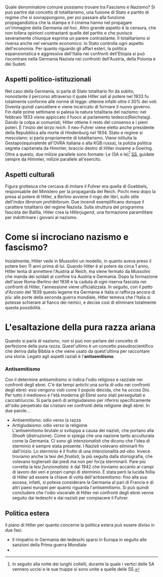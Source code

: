 Quale denominatore comune possiamo trovare tra Fascismo e Nazismo? Si può partire dal concetto di totalitarismo, una fusione di Stato e partito di regime che si sovrappongono, per poi passare alla funzione propagandistica che la stampa e il cinema hanno nel propagare un'immagine della Germania *ad hoc*. Altro grande aspetto è la censura, che non tollera opinioni contrastanti quelle del partito e che punisce severamente chiunque esprima un parere contrastante. Il totalitarismo si riversa anche nel versante economico: lo Stato controlla ogni aspetto dell'economia. Per quanto riguardo gli affari esteri, la politica espansionistica e aggressiva dell'Italia nei confronti dell'Etiopia si può riscontrare nella Germania Nazista nei confronti dell'Austria, della Polonia e dei Sudeti.

## Aspetti politico-istituzionali
Nel caso della Germania, si parla di Stato totalitario fin da subito, nonostante il percorso attraverso il quale Hitler salì al potere nel 1933 fu totalmente conforme alle norme di legge: ottenne infatti oltre il 30% dei voti. Diventa quindi cancelliere e viene incaricato di formare il nuovo governo. Fin dalle prime settimane si palesa la natura totalitaria del nazismo: nel febbraio 1933 viene appiccato il fuoco al parlamento tedesco(Reichstag). Dando la colpa ai comunisti, Hitler ottiene il resto del consenso e i pieni poteri. È l'inizio del *terzo reich*.
Il neo-Fuhrer viene eletto anche presidente della Repubblica alla morte di Hindenburg nel 1934. Stato e regime si mescolano: si parla propriamente di totalitarismo.
Viene istituita la Gestapo(equivalente all'OVRA italiana o alla KGB russa), la polizia politica segreta capitanata da Himmler, braccio destro di Hitler insieme a Goering. Oltre a questo, due milizie parallele sono formate: Le (SA e le)[^1] <u>SS</u>, guidate sempre da Himmler, milizie parallele all'esercito.

## Aspetti culturali
Figura grottesca che cercava di imitare il Fuhrer era quella di Goebbels, responsabile del Ministero per la propaganda del Reich. Pochi mesi dopo la presa al potere di Hitler, a Berlino avviene il rogo dei libri, sullo stile dell'*index librorum prohibitorum*. Due incendi esemplificano dunque il carattere totalitario del regime Nazista. 
Sulla struttura del programma fascista dei Balilla, Hitler crea la *Hitlerjugend*, una formazione paramilitare per indottrinare i giovani al nazismo.

# Come si incrociano nazismo e fascismo?
Inizialmente, Hitler vede in Mussolini un modello, in quanto aveva preso il potere ben 11 anni prima di lui. Quando Hitler è al potere da circa 1 anno, Hitler tenta di annettere l'Austria al Reich, ma viene fermato da Mussolini che manda dei soldati al confine tra Austria e Germania. Dopo la formazione dell'asse Roma-Berlino del 1936 e la caduta di ogni riserva fascista nei confronti di Hitler, l'annessione viene ufficializzata. In seguito, con il _patto d'Acciaio_ del 1939 questo legame tra Germania e Italia si rafforza ancora di più: alle porte della seconda guerra mondiale, Hitler temeva che l'Italia si potesse schierare al fianco dei nemici, e decise così di eliminare totalmente questa possibilità.

# L'esaltazione della pura razza ariana
Quando si parla di nazismo, non si può non parlare del concetto di perfezione della pura razza. Quest'ultimo è un concetto pseudoscientifico che deriva dalla Bibbia e che viene usato da quest'ultima per raccontare una storia. 
Legato agli aspetti raziali è l'**antisemitismo**.
### Antisemitismo
Con il determine antisemitismo si indica l'odio religioso e razziale nei confronti degli ebrei. C'è dai tempi antichi una sorta di odio nei confronti degli ebrei: essi vengono visti come il popolo deicida, che ha ucciso Dio. Per tutto il medioevo e l'età moderna gli Ebrei sono stati perseguitati e cacciati/uccisi.
Si parla però di antigiudaismo per riferirsi specificamente all'odio perpetrato dai cristiani nei confronti della religione degli ebrei. In due parole…
- Antisemitismo: odio verso la razza
- Antigiudaismo: odio verso la religione<br>
L'antisemitismo brutale si sviluppa a causa dei nazisti, che portano alla *Shoah* (distruzione). 
Come si spiega che una nazione tanto acculturata come la Germania.
Ci sono gli *intenzionalisti* che dicono che l'idea di sterminio è sempre stata presente. I Nazisti volevano eliminarli fin dall'inizio. Lo sterminio è il frutto di una intenzionalità *ad-obo.* Invece troviamo anche la tesi dei *finalisti*, la più seguita dalla storiografia, che volevano toglierseli dai piedi ma non per forza sterminarli. 
Pare più corretta la tesi *funzionalista*: è dal 1942 che troviamo accanto ai campi di lavoro dei veri e propri campi di sterminio.
È stata però la lucida follia di Hitler ad essere la chiave di volta dell'antisemitismo: fino alla sua ascesa, infatti, si poteva considerare la Germania al pari di Francia e di altri paesi europei per quanto riguarda l'antisemitismo. Si può quindi concludere che l'odio viscerale di Hitler nei confronti degli ebrei venne seguito dai tedeschi e dai nazisti per compiacere il Fuhrer.

## Politica estera
Il piano di Hitler per quanto concerne la politica estera può essere diviso in due fasi:
- Il rimpatrio in Germania dei tedeschi sparsi in Europa in seguito alle sanzioni della Prima guerra Mondiale
-

[^1]: In seguito alla notte dei lunghi coltelli, durante la quale i vertici delle SA vennero uccisi e le sue truppe si sono unite a quelle delle SS.